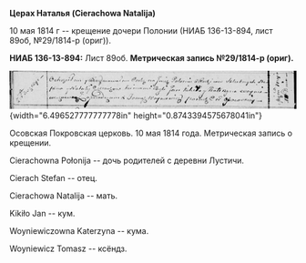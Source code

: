 **Церах Наталья (Cierachowa Natalija)**

10 мая 1814 г -- крещение дочери Полонии (НИАБ 136-13-894, лист 89об,
№29/1814-р (ориг)).

**НИАБ 136-13-894:** Лист 89об. **Метрическая запись №29/1814-р
(ориг).**

![](./media/c7b6bd6b855947882a112395c712a999963f7ec3.png){width="6.496527777777778in"
height="0.8743394575678041in"}

Осовская Покровская церковь. 10 мая 1814 года. Метрическая запись о
крещении.

Cierachowna Połonija -- дочь родителей с деревни Лустичи.

Cierach Stefan -- отец.

Cierachowa Natalija -- мать.

Kikiło Jan -- кум.

Woyniewiczowna Katerzyna -- кума.

Woyniewicz Tomasz -- ксёндз.

